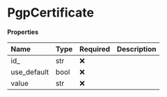 # PgpCertificate

**Properties**

| Name        | Type | Required | Description |
| :---------- | :--- | :------- | :---------- |
| id\_        | str  | ❌       |             |
| use_default | bool | ❌       |             |
| value       | str  | ❌       |             |

